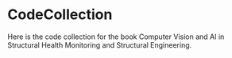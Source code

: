 # CodeCollection
Here is the code collection for the book Computer Vision and AI in Structural Health Monitoring and Structural Engineering.
